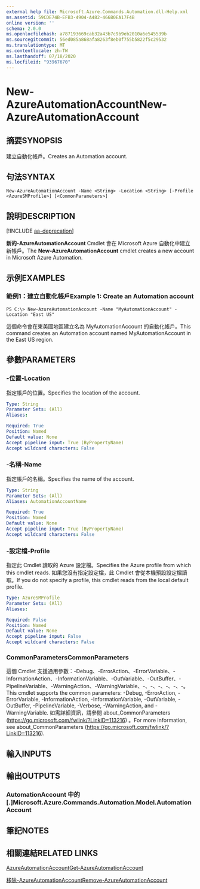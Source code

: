 ```yaml
---
external help file: Microsoft.Azure.Commands.Automation.dll-Help.xml
ms.assetid: 59CDE74B-EFB3-4904-A482-466B0EA17F4B
online version: ''
schema: 2.0.0
ms.openlocfilehash: a787193669cab32a43b7c9b9eb2010a6e545539b
ms.sourcegitcommit: 56ed085a868afa8263f8eb0f755b5822f5c29532
ms.translationtype: MT
ms.contentlocale: zh-TW
ms.lasthandoff: 07/18/2020
ms.locfileid: "93967670"
---
```

# <span data-ttu-id="e4fb7-101">New-AzureAutomationAccount</span><span class="sxs-lookup"><span data-stu-id="e4fb7-101">New-AzureAutomationAccount</span></span>

## <span data-ttu-id="e4fb7-102">摘要</span><span class="sxs-lookup"><span data-stu-id="e4fb7-102">SYNOPSIS</span></span>

<span data-ttu-id="e4fb7-103">建立自動化帳戶。</span><span class="sxs-lookup"><span data-stu-id="e4fb7-103">Creates an Automation account.</span></span>

## <span data-ttu-id="e4fb7-104">句法</span><span class="sxs-lookup"><span data-stu-id="e4fb7-104">SYNTAX</span></span>

```
New-AzureAutomationAccount -Name <String> -Location <String> [-Profile <AzureSMProfile>] [<CommonParameters>]
```

## <span data-ttu-id="e4fb7-105">說明</span><span class="sxs-lookup"><span data-stu-id="e4fb7-105">DESCRIPTION</span></span>

[!INCLUDE [aa-deprecation](../include/aa-deprecation.md)]

<span data-ttu-id="e4fb7-106">**新的-AzureAutomationAccount** Cmdlet 會在 Microsoft Azure 自動化中建立新帳戶。</span><span class="sxs-lookup"><span data-stu-id="e4fb7-106">The **New-AzureAutomationAccount** cmdlet creates a new account in Microsoft Azure Automation.</span></span>

## <span data-ttu-id="e4fb7-107">示例</span><span class="sxs-lookup"><span data-stu-id="e4fb7-107">EXAMPLES</span></span>

### <span data-ttu-id="e4fb7-108">範例1：建立自動化帳戶</span><span class="sxs-lookup"><span data-stu-id="e4fb7-108">Example 1: Create an Automation account</span></span>
```
PS C:\> New-AzureAutomationAccount -Name "MyAutomationAccount" -Location "East US"
```

<span data-ttu-id="e4fb7-109">這個命令會在東美國地區建立名為 MyAutomationAccount 的自動化帳戶。</span><span class="sxs-lookup"><span data-stu-id="e4fb7-109">This command creates an Automation account named MyAutomationAccount in the East US region.</span></span>

## <span data-ttu-id="e4fb7-110">參數</span><span class="sxs-lookup"><span data-stu-id="e4fb7-110">PARAMETERS</span></span>

### <span data-ttu-id="e4fb7-111">-位置</span><span class="sxs-lookup"><span data-stu-id="e4fb7-111">-Location</span></span>
<span data-ttu-id="e4fb7-112">指定帳戶的位置。</span><span class="sxs-lookup"><span data-stu-id="e4fb7-112">Specifies the location of the account.</span></span>

```yaml
Type: String
Parameter Sets: (All)
Aliases: 

Required: True
Position: Named
Default value: None
Accept pipeline input: True (ByPropertyName)
Accept wildcard characters: False
```

### <span data-ttu-id="e4fb7-113">-名稱</span><span class="sxs-lookup"><span data-stu-id="e4fb7-113">-Name</span></span>
<span data-ttu-id="e4fb7-114">指定帳戶的名稱。</span><span class="sxs-lookup"><span data-stu-id="e4fb7-114">Specifies the name of the account.</span></span>

```yaml
Type: String
Parameter Sets: (All)
Aliases: AutomationAccountName

Required: True
Position: Named
Default value: None
Accept pipeline input: True (ByPropertyName)
Accept wildcard characters: False
```

### <span data-ttu-id="e4fb7-115">-設定檔</span><span class="sxs-lookup"><span data-stu-id="e4fb7-115">-Profile</span></span>
<span data-ttu-id="e4fb7-116">指定此 Cmdlet 讀取的 Azure 設定檔。</span><span class="sxs-lookup"><span data-stu-id="e4fb7-116">Specifies the Azure profile from which this cmdlet reads.</span></span>
<span data-ttu-id="e4fb7-117">如果您沒有指定設定檔，此 Cmdlet 會從本機預設設定檔讀取。</span><span class="sxs-lookup"><span data-stu-id="e4fb7-117">If you do not specify a profile, this cmdlet reads from the local default profile.</span></span>

```yaml
Type: AzureSMProfile
Parameter Sets: (All)
Aliases: 

Required: False
Position: Named
Default value: None
Accept pipeline input: False
Accept wildcard characters: False
```

### <span data-ttu-id="e4fb7-118">CommonParameters</span><span class="sxs-lookup"><span data-stu-id="e4fb7-118">CommonParameters</span></span>
<span data-ttu-id="e4fb7-119">這個 Cmdlet 支援通用參數：-Debug、-ErrorAction、-ErrorVariable、-InformationAction、-InformationVariable、-OutVariable、-OutBuffer、-PipelineVariable、-WarningAction、-WarningVariable、-、-、-、-、-、-。</span><span class="sxs-lookup"><span data-stu-id="e4fb7-119">This cmdlet supports the common parameters: -Debug, -ErrorAction, -ErrorVariable, -InformationAction, -InformationVariable, -OutVariable, -OutBuffer, -PipelineVariable, -Verbose, -WarningAction, and -WarningVariable.</span></span> <span data-ttu-id="e4fb7-120">如需詳細資訊，請參閱 about_CommonParameters (https://go.microsoft.com/fwlink/?LinkID=113216) 。</span><span class="sxs-lookup"><span data-stu-id="e4fb7-120">For more information, see about_CommonParameters (https://go.microsoft.com/fwlink/?LinkID=113216).</span></span>

## <span data-ttu-id="e4fb7-121">輸入</span><span class="sxs-lookup"><span data-stu-id="e4fb7-121">INPUTS</span></span>

## <span data-ttu-id="e4fb7-122">輸出</span><span class="sxs-lookup"><span data-stu-id="e4fb7-122">OUTPUTS</span></span>

### <span data-ttu-id="e4fb7-123">AutomationAccount 中的 [.]</span><span class="sxs-lookup"><span data-stu-id="e4fb7-123">Microsoft.Azure.Commands.Automation.Model.AutomationAccount</span></span>

## <span data-ttu-id="e4fb7-124">筆記</span><span class="sxs-lookup"><span data-stu-id="e4fb7-124">NOTES</span></span>

## <span data-ttu-id="e4fb7-125">相關連結</span><span class="sxs-lookup"><span data-stu-id="e4fb7-125">RELATED LINKS</span></span>

[<span data-ttu-id="e4fb7-126">AzureAutomationAccount</span><span class="sxs-lookup"><span data-stu-id="e4fb7-126">Get-AzureAutomationAccount</span></span>](./Get-AzureAutomationAccount.md)

[<span data-ttu-id="e4fb7-127">移除-AzureAutomationAccount</span><span class="sxs-lookup"><span data-stu-id="e4fb7-127">Remove-AzureAutomationAccount</span></span>](./Remove-AzureAutomationAccount.md)


